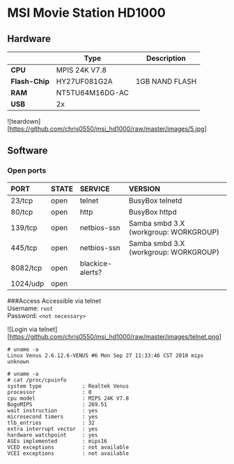 # MSI Movie Station HD1000

## Hardware
|                |Type             |Description    |
|----------------|-----------------|---------------|
|**CPU**         |MPIS 24K V7.8    |               |
|**Flash-Chip**  |HY27UF081G2A     |1GB NAND FLASH |
|**RAM**         |NT5TU64M16DG-AC  |               |
|**USB**         |2x               |               |



![teardown][https://github.com/chris0550/msi_hd1000/raw/master/images/5.jpg]


## Software

### Open ports
|PORT      |STATE |SERVICE|VERSION|
|:---------|:-----|:----------------|:-----------------------------------------|
| 23/tcp   | open | telnet          | BusyBox telnetd                          |
| 80/tcp   | open | http            | BusyBox httpd                            |
| 139/tcp  | open | netbios-ssn     | Samba smbd 3.X (workgroup: WORKGROUP)    |
| 445/tcp  | open | netbios-ssn     | Samba smbd 3.X (workgroup: WORKGROUP)    |
| 8082/tcp | open | blackice-alerts?|                                          |
| 1024/udp | open |                 |                                          |  
  

###Access
Accessible via telnet  
Username: `root`  
Password: `<not necessary>`  

![Login via telnet][https://github.com/chris0550/msi_hd1000/raw/master/images/telnet.png]

```
# uname -a
Linux Venus 2.6.12.6-VENUS #6 Mon Sep 27 11:33:46 CST 2010 mips unknown
```


```
# uname -a
# cat /proc/cpuinfo 
system type             : Realtek Venus
processor               : 0
cpu model               : MIPS 24K V7.8
BogoMIPS                : 269.51
wait instruction        : yes
microsecond timers      : yes
tlb_entries             : 32
extra interrupt vector  : yes
hardware watchpoint     : yes
ASEs implemented        : mips16
VCED exceptions         : not available
VCEI exceptions         : not available
```